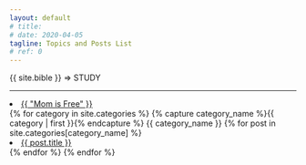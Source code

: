 ```yaml
---
layout: default
# title: 
# date: 2020-04-05
tagline: Topics and Posts List
# ref: 0
---
```


<div class = "container-fluid">
  <div class = "row justify-content-left">
  {{ site.bible }} => STUDY
  </div>
  <hr/>
  <li><a href="{{ site.baseurl }}/Mom-is-Free/">{{ "Mom is Free" }}</a>
    </li>
{% for category in site.categories %}
  {% capture category_name %}{{ category | first }}{% endcapture %}
  <a id="{{ category_name | slugize }}">
    {{ category_name }}
  </a>
  {% for post in site.categories[category_name] %}
    <li><a id="{{ post.title }}" href="{{ post.url }}">{{ post.title }}</a>
    </li>
  {% endfor %}
{% endfor %}
</div>
